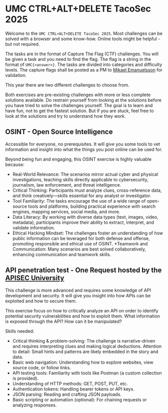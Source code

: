# UMC CTRL+ALT+DELETE TacoSec 2025

Welcome to the `UMC CTRL+ALT+DELETE TacoSec 2025`. Most challenges can be
solved with a browser and some know-how. Online tools might be helpful - but
not required.

The tasks are in the format of Capture The Flag (CTF) challenges. You will be
given a task and you need to find the flag. The flag is a string in the format
of `UMC{<answer>}`. The tasks are divided into categories and difficulty
levels. The capture flags shall be posted as a PM to
[Mikael Emanuelsson](mikael.emanuelsson@who-umc.org) for validation.

This year there are two different challenges to choose from.

Both exercises are pre-existing challenges with more or less complete
solutions available. Do restrain yourself from looking at the solutions
before you have tried to solve the challenges yourself. The goal is to learn
and have fun, not to get the fastest solution. But if you are stuck, feel
free to look at the solutions and try to understand how they work.

## OSINT - Open Source Intelligence
  
Accessible for everyone, no prerequisites. It will give you some tools to vet
information and insight into what the things you post online can be used for.

Beyond being fun and engaging, this OSINT exercise is highly valuable because:

* Real-World Relevance: The scenarios mirror actual cyber and physical
investigations, teaching skills directly applicable to cybersecurity,
journalism, law enforcement, and threat intelligence.
* Critical Thinking: Participants must analyze clues, cross-reference data,
and think creatively—skills essential for any analyst or investigator.
* Tool Familiarity: The tasks encourage the use of a wide range of open-source
tools and platforms, building practical experience with search engines,
mapping services, social media, and more.
* Data Literacy: By working with diverse data types (text, images, video,
metadata), participants improve their ability to extract, interpret, and
validate information.
* Ethical Hacking Mindset: The challenges foster an understanding of how public
information can be leveraged for both defense and offense, promoting
responsible and ethical use of OSINT.
*Teamwork and Communication: Many scenarios are best solved collaboratively,
enhancing communication and teamwork skills.

## API penetration test - One Request hosted by the [APISEC University](https://www.apisecuniversity.com/)

This challenge is more advanced and requires some knowledge of API development
and security. It will give you insight into how APIs can be exploited and how
to secure them.

This exercise focus on how to critically analyze an API on order to identify
potential security vulnerabilities and how to exploit them. What information is
exposed through the API? How can it be manipulated?

Skills needed:

* Critical thinking & problem-solving: The challenge is narrative-driven and
requires interpreting clues and making logical deductions.
Attention to detail: Small hints and patterns are likely embedded in the story
and data.
* Basic web navigation: Understanding how to explore websites, view source code,
or follow links.
* API testing tools: Familiarity with tools like Postman (a custom collection is
provided).
* Understanding of HTTP methods: GET, POST, PUT, etc.
* Authentication tokens: Handling bearer tokens or API keys.
* JSON parsing: Reading and crafting JSON payloads.
* Basic scripting or automation (optional): For chaining requests or analyzing
responses.
